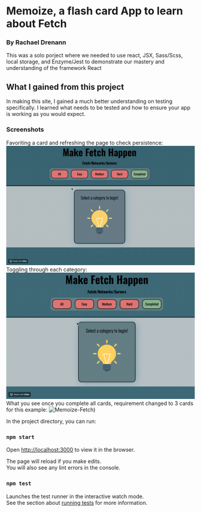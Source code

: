 # Memoize, a flash card App to learn about Fetch
### By Rachael Drenann


This was a solo porject where we needed to use react, JSX, Sass/Scss, local storage, and Enzyme/Jest to demonstrate our mastery and understanding of the framework React

## What I gained from this project
In making this site, I gained a much better understanding on testing specifically. I learned what needs to be tested and how to ensure your app is working as you would expect.
### Screenshots
Favoriting a card and refreshing the page to check persistence:
![Memoize-Fetch](favorites.gif)
Toggling through each category:
![Memoize-Fetch](Toggle.gif)
What you see once you complete all cards, requirement changed to 3 cards for this example:
![Memoize-Fetch](Fetch.gif))

In the project directory, you can run:

### `npm start`

Open [http://localhost:3000](http://localhost:3000) to view it in the browser.

The page will reload if you make edits.<br>
You will also see any lint errors in the console.

### `npm test`

Launches the test runner in the interactive watch mode.<br>
See the section about [running tests](https://facebook.github.io/create-react-app/docs/running-tests) for more information.

